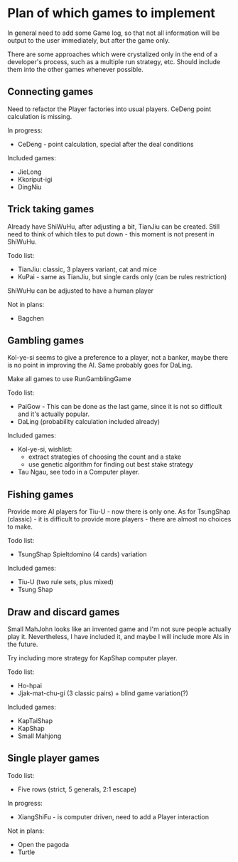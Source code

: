 # Plan of which games to implement

In general need to add some Game log, so that not all information will be output to the user immediately, but after 
the game only.

There are some approaches which were crystalized only in the end of a developer's process, such as a multiple run 
strategy, etc. 
Should include them into the other games whenever possible.

## Connecting games

Need to refactor the Player factories into usual players.
CeDeng point calculation is missing.

In progress:

 - CeDeng - point calculation, special after the deal conditions

Included games:

 - JieLong
 - Kkoriput-igi
 - DingNiu


## Trick taking games

Already have ShiWuHu, after adjusting a bit, TianJiu can be created. 
Still need to think of which tiles to put down - this moment is not present in ShiWuHu.

Todo list:

 - TianJiu: classic, 3 players variant, cat and mice
 - KuPai - same as TianJiu, but single cards only (can be rules restriction)
 
ShiWuHu can be adjusted to have a human player

Not in plans:

 - Bagchen

## Gambling games

Kol-ye-si seems to give a preference to a player, not a banker, maybe there is no point in improving the AI. 
Same probably goes for DaLing.

Make all games to use RunGamblingGame

Todo list:

 - PaiGow - This can be done as the last game, since it is not so difficult and it's actually popular.
 - DaLing (probability calculation included already)

Included games:
 
 - Kol-ye-si, wishlist:
     - extract strategies of choosing the count and a stake
     - use genetic algorithm for finding out best stake strategy
 - Tau Ngau, see todo in a Computer player.

## Fishing games

Provide more AI players for Tiu-U - now there is only one.
As for TsungShap (classic) - it is difficult to provide more players - there are almost no choices to make.

Todo list:
  
 - TsungShap Spieltdomino (4 cards) variation

Included games:

 - Tiu-U (two rule sets, plus mixed)
 - Tsung Shap
 
## Draw and discard games

Small MahJohn looks like an invented game and I'm not sure people actually play it.
Nevertheless, I have included it, and maybe I will include more AIs in the future.

Try including more strategy for KapShap computer player.

Todo list:

 - Ho-hpai
 - Jjak-mat-chu-gi (3 classic pairs) + blind game variation(?)
 
Included games:

 - KapTaiShap
 - KapShap
 - Small Mahjong

## Single player games

Todo list:

 - Five rows (strict, 5 generals, 2:1 escape)

In progress: 

 - XiangShiFu - is computer driven, need to add a Player interaction 

Not in plans:

 - Open the pagoda
 - Turtle
   